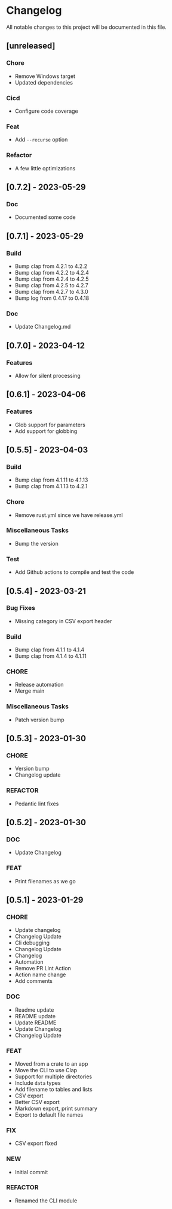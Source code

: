 # Changelog

All notable changes to this project will be documented in this file.

## [unreleased]

### Chore

- Remove Windows target
- Updated dependencies

### Cicd

- Configure code coverage

### Feat

- Add `--recurse` option

### Refactor

- A few little optimizations

## [0.7.2] - 2023-05-29

### Doc

- Documented some code

## [0.7.1] - 2023-05-29

### Build

- Bump clap from 4.2.1 to 4.2.2
- Bump clap from 4.2.2 to 4.2.4
- Bump clap from 4.2.4 to 4.2.5
- Bump clap from 4.2.5 to 4.2.7
- Bump clap from 4.2.7 to 4.3.0
- Bump log from 0.4.17 to 0.4.18

### Doc

- Update Changelog.md

## [0.7.0] - 2023-04-12

### Features

- Allow for silent processing

## [0.6.1] - 2023-04-06

### Features

- Glob support for parameters
- Add support for globbing

## [0.5.5] - 2023-04-03

### Build

- Bump clap from 4.1.11 to 4.1.13
- Bump clap from 4.1.13 to 4.2.1

### Chore

- Remove rust.yml since we have release.yml

### Miscellaneous Tasks

- Bump the version

### Test

- Add Github actions to compile and test the code

## [0.5.4] - 2023-03-21

### Bug Fixes

- Missing category in CSV export header

### Build

- Bump clap from 4.1.1 to 4.1.4
- Bump clap from 4.1.4 to 4.1.11

### CHORE

- Release automation
- Merge main

### Miscellaneous Tasks

- Patch version bump

## [0.5.3] - 2023-01-30

### CHORE

- Version bump
- Changelog update

### REFACTOR

- Pedantic lint fixes

## [0.5.2] - 2023-01-30

### DOC

- Update Changelog

### FEAT

- Print filenames as we go

## [0.5.1] - 2023-01-29

### CHORE

- Update changelog
- Changelog Update
- Cli debugging
- Changelog Update
- Changelog
- Automation
- Remove PR Lint Action
- Action name change
- Add comments

### DOC

- Readme update
- README update
- Update README
- Update Changelog
- Changelog Update

### FEAT

- Moved from a crate to an app
- Move the CLI to use Clap
- Support for multiple directories
- Include `data` types
- Add filename to tables and lists
- CSV export
- Better CSV export
- Markdown export, print summary
- Export to default file names

### FIX

- CSV export fixed

### NEW

- Initial commit

### REFACTOR

- Renamed the CLI module

<!-- generated by git-cliff -->
